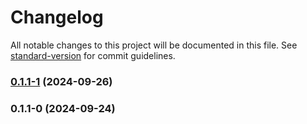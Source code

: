 # Changelog

All notable changes to this project will be documented in this file. See [standard-version](https://github.com/conventional-changelog/standard-version) for commit guidelines.

### [0.1.1-1](https://github.com/joabssilveira/fwork-jsts-db/compare/v0.1.1-0...v0.1.1-1) (2024-09-26)

### 0.1.1-0 (2024-09-24)

